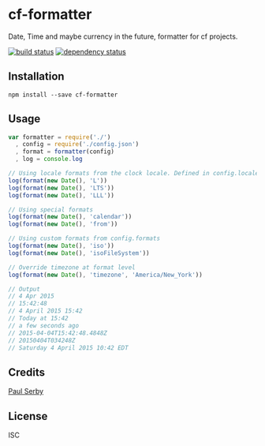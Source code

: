 # cf-formatter

Date, Time and maybe currency in the future, formatter for cf projects.

[![build status](https://secure.travis-ci.org/serby/cf-formatter.svg)](http://travis-ci.org/serby/cf-formatter)
[![dependency status](https://david-dm.org/serby/cf-formatter.svg)](https://david-dm.org/serby/cf-formatter)

## Installation

```
npm install --save cf-formatter
```

## Usage

```js
var formatter = require('./')
  , config = require('./config.json')
  , format = formatter(config)
  , log = console.log

// Using locale formats from the clock locale. Defined in config.locale
log(format(new Date(), 'L'))
log(format(new Date(), 'LTS'))
log(format(new Date(), 'LLL'))

// Using special formats
log(format(new Date(), 'calendar'))
log(format(new Date(), 'from'))

// Using custom formats from config.formats
log(format(new Date(), 'iso'))
log(format(new Date(), 'isoFileSystem'))

// Override timezone at format level
log(format(new Date(), 'timezone', 'America/New_York'))

// Output
// 4 Apr 2015
// 15:42:48
// 4 April 2015 15:42
// Today at 15:42
// a few seconds ago
// 2015-04-04T15:42:48.4848Z
// 20150404T034248Z
// Saturday 4 April 2015 10:42 EDT
```

## Credits
[Paul Serby](https://github.com/serby/)

## License

ISC
